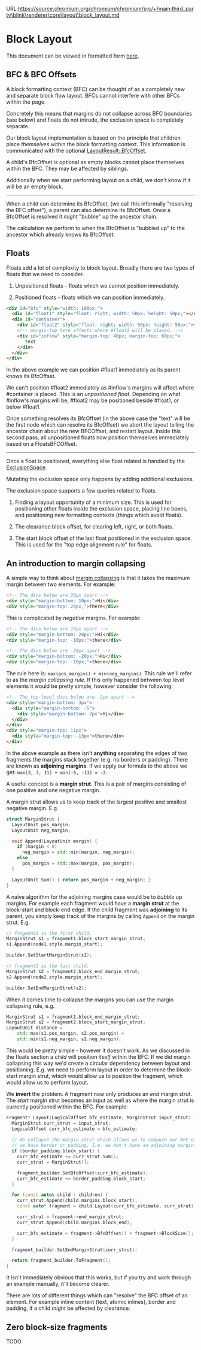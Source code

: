 URL:https://source.chromium.org/chromium/chromium/src/+/main:third_party\blink\renderer\core\layout\block_layout.md
# Block Layout #

This document can be viewed in formatted form [here](https://chromium.googlesource.com/chromium/src/+/main/third_party/blink/renderer/core/layout/block_layout.md).

## BFC & BFC Offsets ##

A block formatting context (BFC) can be thought of as a completely new and
separate block flow layout. BFCs cannot interfere with other BFCs within the
page.

Concretely this means that margins do not collapse across BFC boundaries (see
below) and floats do not intrude, the exclusion space is completely separate.

Our block layout implementation is based on the principle that children place
*themselves* within the block formatting context. This information is
communicated with the optional [LayoutResult::BfcOffset](layout_result.h).

A child's BfcOffset is optional as empty blocks cannot place themselves within
the BFC. They may be affected by siblings.

Additionally when we start performing layout on a child, we don't know if it
will be an empty block.

---

When a child can determine its BfcOffset, (we call this informally "resolving
the BFC offset"), a parent can also determine its BfcOffset. Once a BfcOffset
is resolved it *might* "bubble" up the ancestor chain.

The calculation we perform to when the BfcOffset is "bubbled up" to the
ancestor which already knows its BfcOffset.

## Floats ##

Floats add a lot of complexity to block layout. Broadly there are two types of
floats that we need to consider.

 1. Unpositioned floats - floats which we cannot position immediately.

 2. Positioned floats - floats which we can position immediately.

```html
<div id="bfc" style="width: 100px;">
  <div id="float1" style="float: right; width: 50px; height: 50px;"></div>
  <div id="container">
    <div id="float2" style="float: right; width: 50px; height: 50px;"></div>
    <!-- margin-top here affects where #float2 will be placed. -->
    <div id="inflow" style="margin-top: 40px; margin-top: 60px;">
       text
    </div>
  </div>
</div>
```

In the above example we can position #float1 immediately as its parent knows
its BfcOffset.

We can't position #float2 immediately as #inflow's margins will affect
where #container is placed. This is an *unpositioned float*. Depending on
what #inflow's margins will be, #float2 may be positioned beside #float1, or
below #float1.

Once something resolves its BfcOffset (in the above case the "text" will be the
first node which can resolve its BfcOffset) we abort the layout telling the
ancestor chain about the new BFCOffset, and restart layout. Inside this second
pass, all unpositioned floats now position themselves immediately based on a
FloatsBFCOffset.

---

Once a float is positioned, everything else float related is handled by the
[ExclusionSpace](exclusions/exclusion_space.h).

Mutating the exclusion space only happens by adding additional exclusions.

The exclusion space supports a few queries related to floats.

  1. Finding a layout opportunity of a minimum size. This is used for
     positioning other floats inside the exclusion space, placing line boxes,
     and positioning new formatting contexts (things which avoid floats).

  2. The clearance block offset, for clearing left, right, or both floats.

  3. The start block offset of the last float positioned in the exclusion
     space. This is used for the "top edge alignment rule" for floats.

## An introduction to margin collapsing ##

A simple way to think about [margin collapsing](https://www.w3.org/TR/CSS2/box.html#collapsing-margins)
is that it takes the maximum margin between two elements. For example:

```html
<!-- The divs below are 20px apart -->
<div style="margin-bottom: 10px;">Hi</div>
<div style="margin-top: 20px;">there</div>
```

This is complicated by _negative_ margins. For example:

```html
<!-- The divs below are 10px apart -->
<div style="margin-bottom: 20px;">Hi</div>
<div style="margin-top: -10px;">there</div>

<!-- The divs below are -20px apart -->
<div style="margin-bottom: -20px;">Hi</div>
<div style="margin-top: -10px;">there</div>
```

The rule here is: `max(pos_margins) + min(neg_margins)`. This rule we'll refer
to as the _margin collapsing rule_. If this only happened between top level
elements it would be pretty simple, however consider the following:

```html
<!-- The top-level divs below are -2px apart -->
<div style="margin-bottom: 3px">
  <div style="margin-bottom: -5">
    <div style="margin-bottom: 7px">Hi</div>
  </div>
</div>
<div style="margin-top: 11px">
  <div style="margin-top: -13px">there</div>
</div>
```

In the above example as there isn't **anything** separating the edges of two
fragments the margins stack together (e.g. no borders or padding). There are
known as **adjoining margins**.  If we apply our formula to the above we get:
`max(3, 7, 11) + min(-5, -13) = -2`.

A useful concept is a **margin strut**. This is a pair of margins consisting of
one positive and one negative margin.

A margin strut allows us to keep track of the largest positive and smallest
negative margin. E.g.
```cpp
struct MarginStrut {
  LayoutUnit pos_margin;
  LayoutUnit neg_margin;

  void Append(LayoutUnit margin) {
    if (margin < 0)
      neg_margin = std::min(margin, neg_margin);
    else
      pos_margin = std::max(margin, pos_margin);
  }

  LayoutUnit Sum() { return pos_margin + neg_margin; }
}
```

A naïve algorithm for the adjoining margins case would be to _bubble_ up
margins. For example each fragment would have a **margin strut** at the
block-start and block-end edge. If the child fragment was **adjoining** to its
parent, you simply keep track of the margins by calling `Append` on the margin
strut. E.g.

```cpp
// fragment1 is the first child.
MarginStrut s1 = fragment1.block_start_margin_strut;
s1.Append(node1.style.margin_start);

builder.SetStartMarginStrut(s1);

// fragment2 is the last child.
MarginStrut s2 = fragment2.block_end_margin_strut;
s2.Append(node2.style.margin_start);

builder.SetEndMarginStrut(s2);
```

When it comes time to collapse the margins you can use the margin collapsing
rule, e.g.
```cpp
MarginStrut s1 = fragment1.block_end_margin_strut;
MarginStrut s2 = fragment2.block_start_margin_strut;
LayoutUnit distance =
    std::max(s1.pos_margin, s2.pos_margin) +
    std::min(s1.neg_margin, s2.neg_margin);
```

This would be pretty simple - however it doesn't work. As we discussed in the
floats section a _child_ will position _itself_ within the BFC. If we did margin
collapsing this way we'd create a circular dependency between layout and
positioning. E.g. we need to perform layout in order to determine the
block-start margin strut, which would allow us to position the fragment, which
would allow us to perform layout.

We **invert** the problem. A fragment now only produces an _end_ margin strut.
The _start_ margin strut becomes an input as well as where the margin strut is
currently positioned within the BFC.  For example:

```cpp
Fragment* Layout(LogicalOffset bfc_estimate, MarginStrut input_strut) {
  MarginStrut curr_strut = input_strut;
  LogicalOffset curr_bfc_estimate = bfc_estimate;
  
  // We collapse the margin strut which allows us to compute our BFC offset if
  // we have border or padding. I.e. we don't have an adjoining margin.
  if (border_padding.block_start) {
    curr_bfc_estimate += curr_strut.Sum();
    curr_strut = MarginStrut();

    fragment_builder.SetBfcOffset(curr_bfc_estimate);
    curr_bfc_estimate += border_padding.block_start;
  }

  for (const auto& child : children) {
    curr_strut.Append(child.margins.block_start);
    const auto* fragment = child.Layout(curr_bfc_estimate, curr_strut);

    curr_strut = fragment->end_margin_strut;
    curr_strut.Append(child.margins.block_end);

    curr_bfc_estimate = fragment->BfcOffset() + fragment->BlockSize();
  }

  fragment_builder.SetEndMarginStrut(curr_strut);

  return fragment_builder.ToFragment();
}
```

It isn't immediately obvious that this works, but if you try and work through an
example manually, it'll become clearer.

There are lots of different things which can "resolve" the BFC offset of an
element. For example inline content (text, atomic inlines), border and padding,
if a child _might_ be affected by clearance.

## Zero block-size fragments ##

TODO.

